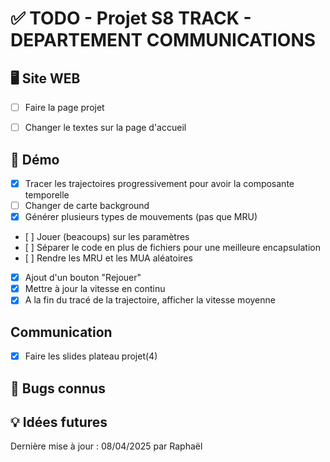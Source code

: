 # ✅ TODO - Projet S8 TRACK - DEPARTEMENT COMMUNICATIONS


## 🖥️ Site WEB
- [ ] Faire la page projet
- [ ] Changer le textes sur la page d'accueil


## 🔌 Démo
- [x] Tracer les trajectoires progressivement pour avoir la composante temporelle
- [ ] Changer de carte background
- [x] Générer plusieurs types de mouvements (pas que MRU)
- [ ] Jouer (beacoups) sur les paramètres
- [ ] Séparer le code en plus de fichiers pour une meilleure encapsulation
- [ ] Rendre les MRU et les MUA aléatoires
- [x] Ajout d'un bouton "Rejouer"
- [x] Mettre à jour la vitesse en continu
- [x] A la fin du tracé de la trajectoire, afficher la vitesse moyenne

## Communication
- [x] Faire les slides plateau projet(4)

## 🐞 Bugs connus


## 💡 Idées futures




Dernière mise à jour : 08/04/2025 par Raphaël  
